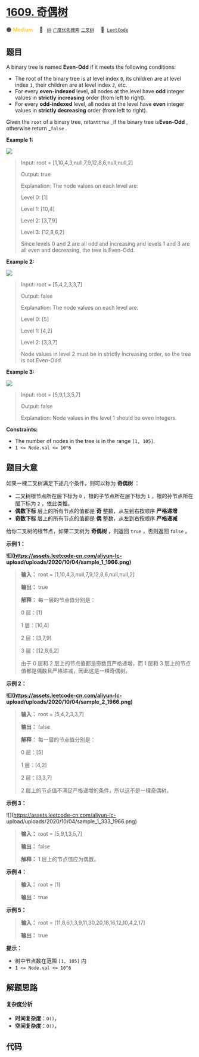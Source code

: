 # [1609. 奇偶树](https://leetcode.com/problems/even-odd-tree)

🟠 <font color=#ffb800>Medium</font>&emsp; 🔖&ensp; [`树`](/leetcode-js/outline/tag/tree.md) [`广度优先搜索`](/leetcode-js/outline/tag/breadth-first-search.md) [`二叉树`](/leetcode-js/outline/tag/binary-tree.md)&emsp; 🔗&ensp;[`LeetCode`](https://leetcode.com/problems/even-odd-tree)

## 题目

A binary tree is named **Even-Odd** if it meets the following conditions:

  * The root of the binary tree is at level index `0`, its children are at level index `1`, their children are at level index `2`, etc.
  * For every **even-indexed** level, all nodes at the level have **odd** integer values in **strictly increasing** order (from left to right).
  * For every **odd-indexed** level, all nodes at the level have **even** integer values in **strictly decreasing** order (from left to right).

Given the `root` of a binary tree, _return_`true` _if the binary tree
is**Even-Odd** , otherwise return _`false` _._



**Example 1:**

![](https://assets.leetcode.com/uploads/2020/09/15/sample_1_1966.png)

> Input: root = [1,10,4,3,null,7,9,12,8,6,null,null,2]
> 
> Output: true
> 
> Explanation: The node values on each level are:
> 
> Level 0: [1]
> 
> Level 1: [10,4]
> 
> Level 2: [3,7,9]
> 
> Level 3: [12,8,6,2]
> 
> Since levels 0 and 2 are all odd and increasing and levels 1 and 3 are all even and decreasing, the tree is Even-Odd.

**Example 2:**

![](https://assets.leetcode.com/uploads/2020/09/15/sample_2_1966.png)

> Input: root = [5,4,2,3,3,7]
> 
> Output: false
> 
> Explanation: The node values on each level are:
> 
> Level 0: [5]
> 
> Level 1: [4,2]
> 
> Level 2: [3,3,7]
> 
> Node values in level 2 must be in strictly increasing order, so the tree is not Even-Odd.

**Example 3:**

![](https://assets.leetcode.com/uploads/2020/09/22/sample_1_333_1966.png)

> Input: root = [5,9,1,3,5,7]
> 
> Output: false
> 
> Explanation: Node values in the level 1 should be even integers.

**Constraints:**

  * The number of nodes in the tree is in the range `[1, 105]`.
  * `1 <= Node.val <= 10^6`


## 题目大意

如果一棵二叉树满足下述几个条件，则可以称为 **奇偶树** ：

  * 二叉树根节点所在层下标为 `0` ，根的子节点所在层下标为 `1` ，根的孙节点所在层下标为 `2` ，依此类推。
  * **偶数下标** 层上的所有节点的值都是 **奇** 整数，从左到右按顺序 **严格递增**
  * **奇数下标** 层上的所有节点的值都是 **偶** 整数，从左到右按顺序 **严格递减**

给你二叉树的根节点，如果二叉树为 **奇偶树** ，则返回 `true` ，否则返回 `false` 。

**示例 1：**

**![](https://assets.leetcode-cn.com/aliyun-lc-
upload/uploads/2020/10/04/sample_1_1966.png)**

> 
> 
> 
> 
> 
> **输入：** root = [1,10,4,3,null,7,9,12,8,6,null,null,2]
> 
> **输出：** true
> 
> **解释：** 每一层的节点值分别是：
> 
> 0 层：[1]
> 
> 1 层：[10,4]
> 
> 2 层：[3,7,9]
> 
> 3 层：[12,8,6,2]
> 
> 由于 0 层和 2 层上的节点值都是奇数且严格递增，而 1 层和 3 层上的节点值都是偶数且严格递减，因此这是一棵奇偶树。
> 
> 

**示例 2：**

**![](https://assets.leetcode-cn.com/aliyun-lc-
upload/uploads/2020/10/04/sample_2_1966.png)**

> 
> 
> 
> 
> 
> **输入：** root = [5,4,2,3,3,7]
> 
> **输出：** false
> 
> **解释：** 每一层的节点值分别是：
> 
> 0 层：[5]
> 
> 1 层：[4,2]
> 
> 2 层：[3,3,7]
> 
> 2 层上的节点值不满足严格递增的条件，所以这不是一棵奇偶树。
> 
> 

**示例 3：**

![](https://assets.leetcode-cn.com/aliyun-lc-
upload/uploads/2020/10/04/sample_1_333_1966.png)

> 
> 
> 
> 
> 
> **输入：** root = [5,9,1,3,5,7]
> 
> **输出：** false
> 
> **解释：** 1 层上的节点值应为偶数。
> 
> 

**示例 4：**

> 
> 
> 
> 
> 
> **输入：** root = [1]
> 
> **输出：** true
> 
> 

**示例 5：**

> 
> 
> 
> 
> 
> **输入：** root = [11,8,6,1,3,9,11,30,20,18,16,12,10,4,2,17]
> 
> **输出：** true
> 
> 

**提示：**

  * 树中节点数在范围 `[1, 105]` 内
  * `1 <= Node.val <= 10^6`


## 解题思路

#### 复杂度分析

- **时间复杂度**：`O()`，
- **空间复杂度**：`O()`，

## 代码

```javascript

```